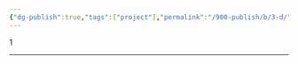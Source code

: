 ```yaml
---
{"dg-publish":true,"tags":["project"],"permalink":"/900-publish/b/3-d/","dgPassFrontmatter":true}
---
```


1

---